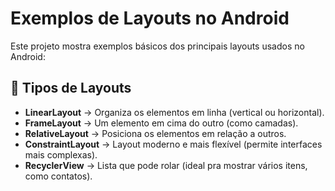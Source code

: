 # Exemplos de Layouts no Android

Este projeto mostra exemplos básicos dos principais layouts usados no Android:

## 🧱 Tipos de Layouts

- **LinearLayout** → Organiza os elementos em linha (vertical ou horizontal).
- **FrameLayout** → Um elemento em cima do outro (como camadas).
- **RelativeLayout** → Posiciona os elementos em relação a outros.
- **ConstraintLayout** → Layout moderno e mais flexível (permite interfaces mais complexas).
- **RecyclerView** → Lista que pode rolar (ideal pra mostrar vários itens, como contatos).
